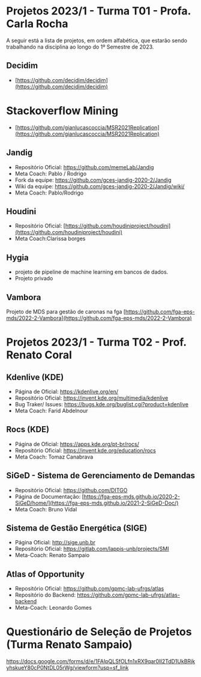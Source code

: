 # Projetos 2023/1 - Turma T01 - Profa. Carla Rocha

A seguir está a lista de projetos, em ordem alfabética, que estarão sendo trabalhando na disciplina ao longo do 1º Semestre de 2023.

## Decidim

- [https://github.com/decidim/decidim](https://github.com/decidim/decidim)



# Stackoverflow Mining

- [https://github.com/gianlucascoccia/MSR2021Replication](https://github.com/gianlucascoccia/MSR2021Replication)


## Jandig
 - Repositório Oficial: https://github.com/memeLab/Jandig
 - Meta Coach: Pablo / Rodrigo
 - Fork da equipe: https://github.com/gces-jandig-2020-2/Jandig
 - Wiki da equipe: https://github.com/gces-jandig-2020-2/Jandig/wiki/
 - Meta Coach: Pablo/Rodrigo

 ## Houdini
- Repositório Oficial: [https://github.com/houdiniproject/houdini](https://github.com/houdiniproject/houdini)
- Meta Coach:Clarissa borges

## Hygia
- projeto de pipeline de machine learning em bancos de dados.
- Projeto privado 

## Vambora
Projeto de MDS para gestão de caronas na fga
[https://github.com/fga-eps-mds/2022-2-Vambora](https://github.com/fga-eps-mds/2022-2-Vambora)



# Projetos 2023/1 - Turma T02 - Prof. Renato Coral

## Kdenlive (KDE)
- Página de Oficial: https://kdenlive.org/en/
- Repositório Oficial: https://invent.kde.org/multimedia/kdenlive
- Bug Traker/ Issues: https://bugs.kde.org/buglist.cgi?product=kdenlive
- Meta Coach: Farid Abdelnour 

## Rocs (KDE)
- Página de Oficial: https://apps.kde.org/pt-br/rocs/
- Repositório Oficial: https://invent.kde.org/education/rocs
- Meta Coach: Tomaz Canabrava

## SiGeD - Sistema de Gerenciamento de Demandas
- Repositório Oficial: https://github.com/DITGO     
- Página de Documentação: [https://fga-eps-mds.github.io/2020-2-SiGeD/home/](https://fga-eps-mds.github.io/2021-2-SiGeD-Doc/)  
- Meta Coach: Bruno Vidal
  
## Sistema de Gestão Energética (SIGE)
- Página Oficial: http://sige.unb.br  
- Repositório Oficial: https://gitlab.com/lappis-unb/projects/SMI  
- Meta-Coach: Renato Sampaio

## Atlas of Opportunity
- Repositório Oficial: https://github.com/gpmc-lab-ufrgs/atlas  
- Repositório do Backend: https://github.com/gpmc-lab-ufrgs/atlas-backend
- Meta-Coach: Leonardo Gomes

# Questionário de Seleção de Projetos (Turma Renato Sampaio)

https://docs.google.com/forms/d/e/1FAIpQLSfOLfn1xRX9qar0II2TdD1UkBRjkyhskueY80cP0NtDL05rWg/viewform?usp=sf_link
